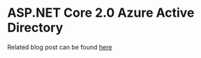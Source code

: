 # ASP.NET Core 2.0 Azure Active Directory
Related blog post can be found [here](http://codereform.com/blog/post/asp-net-core-2-0-authentication-with-azure-active-directory/)
